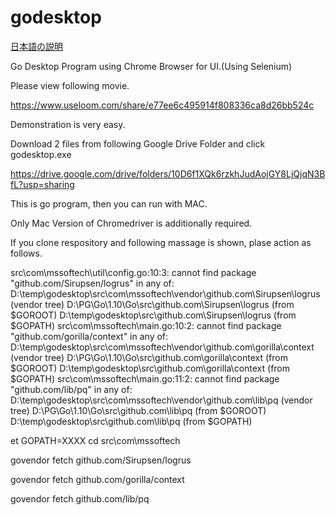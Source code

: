 # godesktop

[日本語の説明](https://github.com/mikeshimura/godesktop/wiki/%E6%97%A5%E6%9C%AC%E8%AA%9E%E8%AA%AC%E6%98%8E)

Go Desktop Program using Chrome Browser for UI.(Using Selenium)

Please view following movie.

https://www.useloom.com/share/e77ee6c495914f808336ca8d26bb524c

Demonstration is very easy.

Download 2 files from following Google Drive Folder and click godesktop.exe

https://drive.google.com/drive/folders/10D6f1XQk6rzkhJudAojGY8LjQjqN3BfL?usp=sharing

This is go program, then you can run with MAC.

Only Mac Version of Chromedriver is additionally required.

If you clone respository and following massage is shown, plase action as follows.

src\com\mssoftech\util\config.go:10:3: cannot find package "github.com/Sirupsen/logrus" in any of: D:\temp\godesktop\src\com\mssoftech\vendor\github.com\Sirupsen\logrus (vendor tree) D:\PG\Go\1.10\Go\src\github.com\Sirupsen\logrus (from $GOROOT) D:\temp\godesktop\src\github.com\Sirupsen\logrus (from $GOPATH) src\com\mssoftech\main.go:10:2: cannot find package "github.com/gorilla/context" in any of: D:\temp\godesktop\src\com\mssoftech\vendor\github.com\gorilla\context (vendor tree) D:\PG\Go\1.10\Go\src\github.com\gorilla\context (from $GOROOT) D:\temp\godesktop\src\github.com\gorilla\context (from $GOPATH) src\com\mssoftech\main.go:11:2: cannot find package "github.com/lib/pq" in any of: D:\temp\godesktop\src\com\mssoftech\vendor\github.com\lib\pq (vendor tree) D:\PG\Go\1.10\Go\src\github.com\lib\pq (from $GOROOT) D:\temp\godesktop\src\github.com\lib\pq (from $GOPATH)

et GOPATH=XXXX cd src\com\mssoftech

govendor fetch github.com/Sirupsen/logrus

govendor fetch github.com/gorilla/context

govendor fetch github.com/lib/pq
